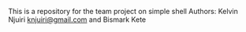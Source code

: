 This is a repository for the team project on simple shell
Authors: Kelvin Njuiri <knjuiri@gmail.com> and Bismark Kete